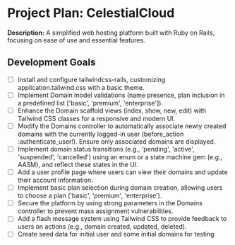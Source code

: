 # Project Plan: CelestialCloud

**Description:** A simplified web hosting platform built with Ruby on Rails, focusing on ease of use and essential features.


## Development Goals

- [ ] Install and configure tailwindcss-rails, customizing application.tailwind.css with a basic theme.
- [ ] Implement Domain model validations (name presence, plan inclusion in a predefined list ['basic', 'premium', 'enterprise']).
- [ ] Enhance the Domain scaffold views (index, show, new, edit) with Tailwind CSS classes for a responsive and modern UI.
- [ ] Modify the Domains controller to automatically associate newly created domains with the currently logged-in user (before_action :authenticate_user!). Ensure only associated domains are displayed.
- [ ] Implement domain status transitions (e.g., 'pending', 'active', 'suspended', 'cancelled') using an enum or a state machine gem (e.g., AASM), and reflect these states in the UI.
- [ ] Add a user profile page where users can view their domains and update their account information.
- [ ] Implement basic plan selection during domain creation, allowing users to choose a plan ('basic', 'premium', 'enterprise').
- [ ] Secure the platform by using strong parameters in the Domains controller to prevent mass assignment vulnerabilities.
- [ ] Add a flash message system using Tailwind CSS to provide feedback to users on actions (e.g., domain created, updated, deleted).
- [ ] Create seed data for initial user and some initial domains for testing
